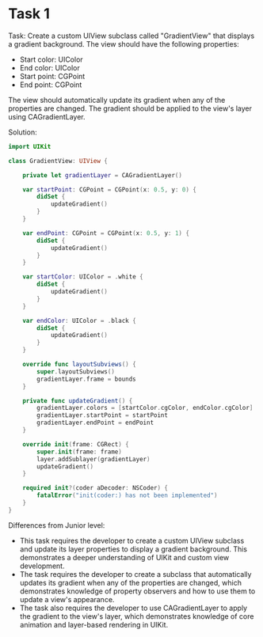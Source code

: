 # Task 1

Task: Create a custom UIView subclass called "GradientView" that displays a
gradient background. The view should have the following properties:

-   Start color: UIColor
-   End color: UIColor
-   Start point: CGPoint
-   End point: CGPoint

The view should automatically update its gradient when any of the properties are
changed. The gradient should be applied to the view's layer using
CAGradientLayer.

Solution:

```swift
import UIKit

class GradientView: UIView {

    private let gradientLayer = CAGradientLayer()

    var startPoint: CGPoint = CGPoint(x: 0.5, y: 0) {
        didSet {
            updateGradient()
        }
    }

    var endPoint: CGPoint = CGPoint(x: 0.5, y: 1) {
        didSet {
            updateGradient()
        }
    }

    var startColor: UIColor = .white {
        didSet {
            updateGradient()
        }
    }

    var endColor: UIColor = .black {
        didSet {
            updateGradient()
        }
    }

    override func layoutSubviews() {
        super.layoutSubviews()
        gradientLayer.frame = bounds
    }

    private func updateGradient() {
        gradientLayer.colors = [startColor.cgColor, endColor.cgColor]
        gradientLayer.startPoint = startPoint
        gradientLayer.endPoint = endPoint
    }

    override init(frame: CGRect) {
        super.init(frame: frame)
        layer.addSublayer(gradientLayer)
        updateGradient()
    }

    required init?(coder aDecoder: NSCoder) {
        fatalError("init(coder:) has not been implemented")
    }
}
```

Differences from Junior level:

-   This task requires the developer to create a custom UIView subclass and
    update its layer properties to display a gradient background. This
    demonstrates a deeper understanding of UIKit and custom view development.
-   The task requires the developer to create a subclass that automatically
    updates its gradient when any of the properties are changed, which
    demonstrates knowledge of property observers and how to use them to update a
    view's appearance.
-   The task also requires the developer to use CAGradientLayer to apply the
    gradient to the view's layer, which demonstrates knowledge of core animation
    and layer-based rendering in UIKit.
